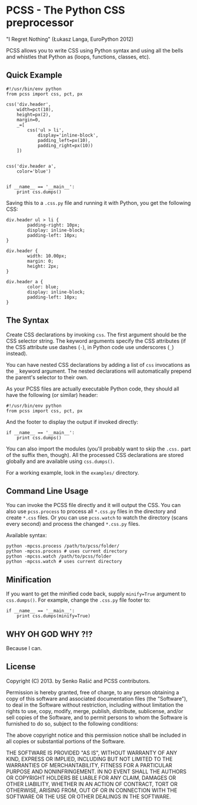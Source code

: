 # PCSS - The Python CSS preprocessor

"I Regret Nothing" (Łukasz Langa, EuroPython 2012)

PCSS allows you to write CSS using Python syntax and using all the bells and
whistles that Python as (loops, functions, classes, etc).

## Quick Example

    #!/usr/bin/env python
    from pcss import css, pct, px

    css('div.header',
        width=pct(10),
        height=px(2),
        margin=0,
        _=[
            css('ul > li',
                display='inline-block',
                padding_left=px(10),
                padding_right=px(10))
        ])


    css('div.header a',
        color='blue')


    if __name__ == '__main__':
        print css.dumps()

Saving this to a `.css.py` file and running it with Python, you get the
following CSS:

    div.header ul > li {
            padding-right: 10px;
            display: inline-block;
            padding-left: 10px;
    }

    div.header {
            width: 10.00px;
            margin: 0;
            height: 2px;
    }

    div.header a {
            color: blue;
            display: inline-block;
            padding-left: 10px;
    }

## The Syntax

Create CSS declarations by invoking `css`. The first argument should be
the CSS selector string. The keyword arguments specify the CSS attributes
(if the CSS attribute use dashes (`-`), in Python code use underscores
(`_`) instead).

You can have nested CSS declarations by adding a list of `css` invocations
as the `_` keyword argument. The nested declarations will automatically prepend
the parent's selector to their own.

As your PCSS files are actually executable Python code, they should all have
the following (or similar) header:

    #!/usr/bin/env python
    from pcss import css, pct, px

And the footer to display the output if invoked directly:

    if __name__ == '__main__':
        print css.dumps()

You can also import the modules (you'll probably want to skip the `.css.` part
of the suffix then, though). All the processed CSS declarations are stored
globally and are available using `css.dumps()`.

For a working example, look in the `examples/` directory.

## Command Line Usage

You can invoke the PCSS file directly and it will output the CSS. You can
also use `pcss.process` to process all `*.css.py` files in the directory and
create `*.css` files. Or you can use `pcss.watch` to watch the directory
(scans every second) and process the changed `*.css.py` files.

Available syntax:

    python -mpcss.process /path/to/pcss/folder/
    python -mpcss.process # uses current directory
    python -mpcss.watch /path/to/pcss/folder
    python -mpcss.watch # uses current directory


## Minification

If you want to get the minified code back, supply `minify=True` argument to
`css.dumps()`. For example, change the `.css.py` file footer to:

    if __name__ == '__main__':
        print css.dumps(minify=True)


## WHY OH GOD WHY ?!?

Because I can.

## License

Copyright (C) 2013. by Senko Rašić and PCSS contributors.

Permission is hereby granted, free of charge, to any person obtaining a copy of this software and associated documentation files (the "Software"), to deal in the Software without restriction, including without limitation the rights to use, copy, modify, merge, publish, distribute, sublicense, and/or sell copies of the Software, and to permit persons to whom the Software is furnished to do so, subject to the following conditions:

The above copyright notice and this permission notice shall be included in all copies or substantial portions of the Software.

THE SOFTWARE IS PROVIDED "AS IS", WITHOUT WARRANTY OF ANY KIND, EXPRESS OR IMPLIED, INCLUDING BUT NOT LIMITED TO THE WARRANTIES OF MERCHANTABILITY, FITNESS FOR A PARTICULAR PURPOSE AND NONINFRINGEMENT. IN NO EVENT SHALL THE AUTHORS OR COPYRIGHT HOLDERS BE LIABLE FOR ANY CLAIM, DAMAGES OR OTHER LIABILITY, WHETHER IN AN ACTION OF CONTRACT, TORT OR OTHERWISE, ARISING FROM, OUT OF OR IN CONNECTION WITH THE SOFTWARE OR THE USE OR OTHER DEALINGS IN THE SOFTWARE.
